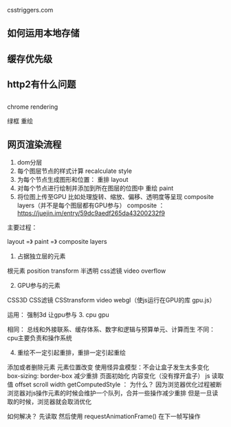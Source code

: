 
csstriggers.com
## 如何运用本地存储

## 缓存优先级


## http2有什么问题



##

chrome rendering

绿框 重绘


## 网页渲染流程
1. dom分层
2. 每个图层节点的样式计算 recalculate style
3. 为每个节点生成图形和位置： 重排  layout
4. 对每个节点进行绘制并添加到所在图层的位图中 重绘 paint 
5. 将位图上传至GPU  比如处理旋转、缩放、偏移、透明度等呈现 composite layers（并不是每个图层都有GPU参与）
composite ： https://juejin.im/entry/59dc9aedf265da43200232f9

主要过程：

layout =》 paint =》 composite layers

1. 占据独立层的元素

根元素 position transform 半透明 css滤镜 video overflow

2. GPU参与的元素

CSS3D CSS滤镜 CSStransform video webgl（使js运行在GPU的库 gpu.js）

运用： 强制3d 让gpu参与
3. cpu  gpu

相同： 总线和外接联系、缓存体系、数字和逻辑与预算单元、计算而生
不同： cpu主要负责和操作系统

4. 重绘不一定引起重排，重排一定引起重绘


添加或者删除元素
元素位置改变
使用怪异盒模型：不会让盒子发生太多变化 box-sizing: border-box 减少重排
页面初始化
内容变化（没有撑开盒子）
js 读取值 offset scroll width getComputedStyle ： 为什么？  因为浏览器优化过程被断
浏览器对js操作元素的时候会维护一个队列，合并一些操作减少重排
但是一旦读取的时候，浏览器就会取消优化


如何解决？ 先读取  然后使用 requestAnimationFrame() 在下一帧写操作




